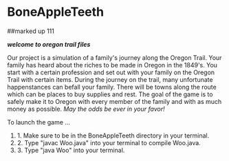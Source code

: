 # BoneAppleTeeth

##marked up 111

**_welcome to oregon trail files_**

Our project is a simulation of a family's journey along the Oregon Trail. Your family has heard about the riches to be made in Oregon in the 1849's. You start with a certain profession and set out with your family on the Oregon Trail with certain items. During the journey on the trail, many unfortunate happenstances can befall your family. There will be towns along the route which can be places to buy supplies and rest. The goal of the game is to safely make it to Oregon with every member of the family and with as much money as possible. *May the odds be ever in your favor!*



To launch the game ...
<ol>
<li>1. Make sure to be in the BoneAppleTeeth directory in your terminal.</li>
<li>2. Type "javac Woo.java" into your terminal to compile Woo.java.</li>
<li>3. Type "java Woo" into your terminal.</li>
</ol>
